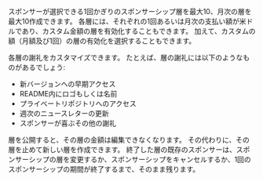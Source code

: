 スポンサーが選択できる1回かぎりのスポンサーシップ層を最大10、月次の層を最大10作成できます。 各層には、それぞれの1回あるいは月次の支払い額が米ドルであり、カスタム金額の層を有効化することもできます。 加えて、カスタムの額（月額及び1回）の層の有効化を選択することもできます。

各層の謝礼をカスタマイズできます。 たとえば、層の謝礼には以下のようなものがあるでしょう:
- 新バージョンへの早期アクセス
- README内にロゴもしくは名前
- プライベートリポジトリへのアクセス
- 週次のニュースレターの更新
- スポンサーが喜ぶその他の謝礼

層を公開すると、その層の金額は編集できなくなります。 その代わりに、その層を止めて新しい層を作成できます。 終了した層の既存のスポンサーは、スポンサーシップの層を変更するか、スポンサーシップをキャンセルするか、1回のスポンサーシップの期間が終了するまで、そのまま残ります。
